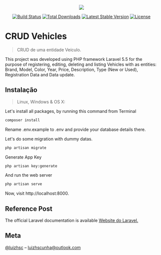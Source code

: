 <p align="center"><img src="https://laravel.com/assets/img/components/logo-laravel.svg"></p>

<p align="center">
<a href="https://travis-ci.org/laravel/framework"><img src="https://travis-ci.org/laravel/framework.svg" alt="Build Status"></a>
<a href="https://packagist.org/packages/laravel/framework"><img src="https://poser.pugx.org/laravel/framework/d/total.svg" alt="Total Downloads"></a>
<a href="https://packagist.org/packages/laravel/framework"><img src="https://poser.pugx.org/laravel/framework/v/stable.svg" alt="Latest Stable Version"></a>
<a href="https://packagist.org/packages/laravel/framework"><img src="https://poser.pugx.org/laravel/framework/license.svg" alt="License"></a>
</p>

# CRUD Vehicles
> CRUD de uma entidade Veículo.

This project was developed using PHP framework Laravel 5.5 
for the purpose of registering, editing, deleting and listing Vehicles with as entities: Brand, Model, Color, 
Year, Price, Description, Type (New or Used), Registration Data and Data update.


## Instalação

> Linux, Windows & OS X:

Let's install all packages, by running this command from Terminal

```sh
composer install
```

Rename .env.example to .env and provide your database details there.


Let's do some migration with dummy datas.

```sh
php artisan migrate
```

Generate App Key

```sh
php artisan key:generate
```

And run the web server

```sh
php artisan serve
```


Now, visit http://localhost:8000.


## Reference Post
The official Laravel documentation is available <a href="https://laravel.com">Website do Laravel.</a>


## Meta

[@luizhsc](https://github.com/luizhsc/) – luizhscunha@outlook.com

